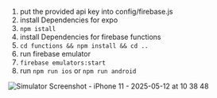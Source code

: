1. put the  provided api key into config/firebase.js
2. install Dependencies for expo
3. ``npm istall``
4. install Dependencies for firebase functions
5. ``cd functions && npm install && cd ..``
6. run firebase emulator
7. ``firebase emulators:start``
8. run ``npm run ios`` or ``npm run android``

![Simulator Screenshot - iPhone 11 - 2025-05-12 at 10 38 48](https://github.com/user-attachments/assets/fd4b27be-0529-4082-bc4b-56aac87e7f6f)
